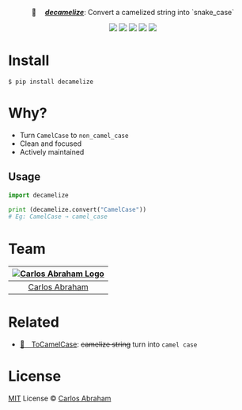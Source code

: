 
<p align="center">
	🐍  <i><a href="https://pypi.org/project/decamelize"><b>decamelize</b></a></i>: Convert a camelized string into `snake_case`
</p>

<p align="center">
	<a href="https://github.com/abranhe"><img src="https://abranhe.com/badge.svg"></a>
	<a href="https://cash.me/$abranhe"><img src="https://cdn.abraham.gq/badges/cash-me.svg"></a>
	<a href="https://www.patreon.com/abranhe"><img src="https://cdn.abraham.gq/badges/patreon.svg" /></a>
	<a href="https://github.com/abranhe/decamelize/blob/master/LICENSE"><img src="https://img.shields.io/github/license/abranhe/decamelize.svg" /></a>
  <a href="https://travis-ci.org/abranhe/decamelize"><img src="https://img.shields.io/travis/abranhe/decamelize.svg?logo=travis" /></a>
</p>



# Install

```
$ pip install decamelize
```

# Why?

- Turn `CamelCase` to `non_camel_case`
- Clean and focused
- Actively maintained

## Usage

```py
import decamelize

print (decamelize.convert("CamelCase"))
# Eg: CamelCase → camel_case
```

# Team

|[![Carlos Abraham Logo](https://avatars3.githubusercontent.com/u/21347264?s=50&v=4)](https://19cah.com)|
| :-: |
| [Carlos Abraham](https://github.com/abranhe) |

# Related

- [🐫 ToCamelCase](https://github.com/abranhe/tocamelcase): ~~camelize string~~  turn into `camel case`

# License

[MIT](https://github.com/abranhe/decamelize/blob/master/LICENSE) License © [Carlos Abraham](https://github.com/abranhe/decamelize)
